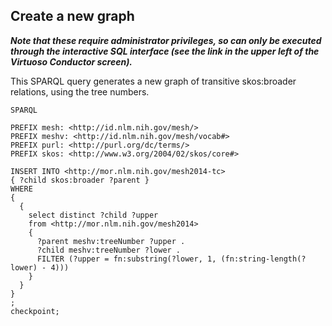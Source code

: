 ## Create a new graph

***Note that these require administrator privileges, so can only be executed through the
interactive SQL interface (see the link in the upper left of the Virtuoso Conductor screen).***

This SPARQL query generates a new graph of transitive skos:broader relations, using
the tree numbers.

```
SPARQL

PREFIX mesh: <http://id.nlm.nih.gov/mesh/>
PREFIX meshv: <http://id.nlm.nih.gov/mesh/vocab#>
PREFIX purl: <http://purl.org/dc/terms/>
PREFIX skos: <http://www.w3.org/2004/02/skos/core#>

INSERT INTO <http://mor.nlm.nih.gov/mesh2014-tc>
{ ?child skos:broader ?parent }
WHERE
{
  {
    select distinct ?child ?upper
    from <http://mor.nlm.nih.gov/mesh2014>
    {
      ?parent meshv:treeNumber ?upper .
      ?child meshv:treeNumber ?lower .
      FILTER (?upper = fn:substring(?lower, 1, (fn:string-length(?lower) - 4)))
    }
  }
}
;
checkpoint;
```

